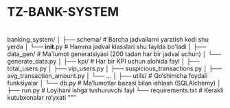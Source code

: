 # TZ-BANK-SYSTEM
#
banking_system/
│
├── schema/                     # Barcha jadvallarni yaratish kodi shu yerda
│   └── __init__.py             # Hamma jadval klasslari shu faylda bo'ladi
│
├── data_gen/                  # Ma'lumot generatsiyasi (200 tadan har bir jadval uchun)
│   └── generate_data.py
│
├── kpi/                       # Har bir KPI uchun alohida fayl
│   ├── total_users.py
│   ├── vip_users.py
│   ├── suspicious_transactions.py
│   ├── avg_transaction_amount.py
│   └── ...
│
├── utils/                     # Qo‘shimcha foydali funksiyalar
│   └── db.py                  # Ma’lumotlar bazasi bilan ishlash (SQLAlchemy)
│
├── run.py                     # Loyihani ishga tushuruvchi fayl
└── requirements.txt           # Kerakli kutubxonalar ro‘yxati
"""
